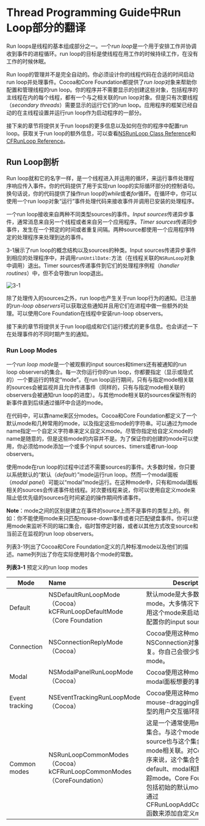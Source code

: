 # Thread Programming Guide中Run Loop部分的翻译

Run loops是线程的基本组成部分之一。一个*run loop*是一个用于安排工作并协调收到事件的进程循环。run loop的目标是使线程在用工作的时候持续工作，在没有工作的时候休眠。

Run loop的管理并不是完全自动的。你必须设计你的线程代码在合适的时间启动run loop并处理事件。Cocoa和Core Foundation都提供了*run loop*对象来帮助你配置和管理线程的run loop。你的程序并不需要显示的创建这些对象，包括程序的主线程在内的每个线程，都有一个与之相关联的run loop对象。但是只有次要线程（*secondary threads*）需要显示的运行它们的run loop。应用程序的框架已经自动的在主线程设置并运行run loop作为启动程序的一部分。

接下来的章节将提供关于run loops的更多信息以及如何在你的程序中配置run loop。获取关于run loop的额外信息，可以查看[NSRunLoop Class Reference](https://developer.apple.com/documentation/foundation/nsrunloop)和[CFRunLoop Reference](https://developer.apple.com/documentation/corefoundation/cfrunloopref?language=objc)。

## Run Loop剖析

Run loop就和它的名字一样，是一个线程进入并运用的循环，来运行事件处理程序响应传入事件。你的代码提供了用于实现run loop的实际循环部分的控制语句。换句话说，你的代码提供了操作run loop的*while*或者*for*循环。在循环中，你可以使用一个run loop对象“运行”事件处理代码来接收事件并调用已安装的处理程序。

一个run loop接收来自两种不同类型sources的事件。*Input sources*传递异步事件，通常消息来自另一个线程或者来自另一个应用程序。*Timer sources*传递同步事件，发生在一个预定的时间或者重复间隔。两种source都使用一个应用程序特定的处理程序来处理到达的事件。

3-1展示了run loop的概念结构以及sources的种类。Input sources传递异步事件到相应的处理程序中，并调用`runUntilDate:`方法（在线程关联的`NSRunLoop`对象中调用）退出。Timer sources传递事件到它们的处理程序例程（*handler routines*）中，但不会导致run loop退出。

![3-1](https://github.com/hecong2735/ThreadingProgrammingGuide/raw/master/img/3-1.jpg)

除了处理传入的sources之外，run loop也产生关于run loop行为的通知。已注册的*run-loop observers*可以获取这些通知并且用它们在进程中做一些额外的处理。可以使用Core Foundation在线程中安装run-loop observers。

接下来的章节将提供关于run loop组成和它们运行模式的更多信息。也会讲述一下在处理事件的不同时期产生的通知。

### Run Loop Modes

一个*run loop mode*是一个被观察的input sources和timers还有被通知的run loop observers的集合。每一次你运行你的run loop，你都要指定（显示或隐式的）一个要运行的特定“mode”。在run loop运行期间，只有与指定mode相关联的sources会被监视并且允许传递事件（同样的，只有与指定mode相关联的observers会被通知run loop的进度）。与其他mode相关联的sources保留所有的新事件直到后续通过循环中合适的mode。

在代码中，可以靠name来区分modes。Cocoa和Core Foundation都定义了一个默认mode和几种常用的mode，以及指定这些mode的字符串。可以通过为mode name指定一个自定义字符串来定义自定义mode。尽管你指定给自定义mode的name是随意的，但是这些mode的内容并不是。为了保证你的创建的mode可以使用，你必须给mode添加一个或多个input sources、timers或者run-loop observers。

使用mode在run loop的过程中过滤不需要sources的事件。大多数时候，你只要以系统默认的“默认（*default*）”mode运行run loop。然而一个modal面板（*modal panel*）可能以“modal”mode运行。在这种mode中，只有和modal面板相关的sources会传递事件给线程。对次要线程来说，你可以使用自定义mode来阻止低优先级的sources在时间紧迫的操作期间传递事件。

**Note**：mode之间的区别是建立在事件的source上而不是事件的类型上的。例如：你不能使用mode来只匹配mouse-down事件或者只匹配键盘事件。你可以使用mode来监听不同的端口集合，临时暂停定时器，或者以其他方式改变source和当前正在监视的run loop observers。

列表3-1列出了Cocoa和Core Foundation定义的几种标准mode以及他们的描述。name列列出了你在实际使用时各个mode的常数。

**列表3-1** 预定义的run loop modes

| Mode           | Name                                     | Description                              |
| -------------- | :--------------------------------------- | ---------------------------------------- |
| Default        | NSDefaultRunLoopMode（Cocoa）<br>kCFRunLoopDefaultMode（Core Foundation | 默认mode是大多数操作使用的mode。大多情况下，你应该使用这个mode来启动run loop并配置你的input sources |
| Connection     | NSConnectionReplyMode（Cocoa）             | Cocoa使用这种mode与NSConnection对象一起监视回复。你自己会很少使用到这个mode。 |
| Modal          | NSModalPanelRunLoopMode（Cocoa）           | Cocoa使用这种mode来分辨modal面板想要的事件。            |
| Event tracking | NSEventTrackingRunLoopMode（Cocoa）        | Cocoa使用这种mode在mouse-dragging循环和其他类型的用户交互循环限制传入事件 |
| Common modes   | NSRunLoopCommonModes（Cocoa）<br>kCFRunLoopCommonModes（CoreFoundation） | 这是一个通常使用mode的配置集合。与这个mode关联的input source也与这个集合中每一个mode相关联。对Cocoa应用程序来说，这个集合包含了default、modal和默认的事件跟踪mode。Core Foundation仅包括初始的默认mode。你可以通过CFRunLoopAddCommonMode函数来添加自定义mode。 |